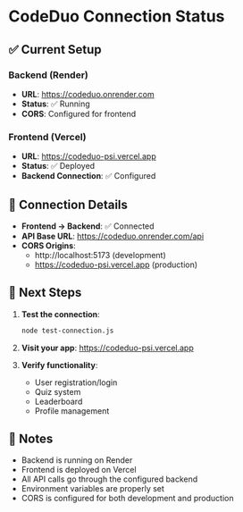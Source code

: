 # CodeDuo Connection Status

## ✅ Current Setup

### Backend (Render)
- **URL**: https://codeduo.onrender.com
- **Status**: ✅ Running
- **CORS**: Configured for frontend

### Frontend (Vercel)
- **URL**: https://codeduo-psi.vercel.app
- **Status**: ✅ Deployed
- **Backend Connection**: ✅ Configured

## 🔗 Connection Details

- **Frontend → Backend**: ✅ Connected
- **API Base URL**: https://codeduo.onrender.com/api
- **CORS Origins**: 
  - http://localhost:5173 (development)
  - https://codeduo-psi.vercel.app (production)

## 🚀 Next Steps

1. **Test the connection**:
   ```bash
   node test-connection.js
   ```

2. **Visit your app**: https://codeduo-psi.vercel.app

3. **Verify functionality**:
   - User registration/login
   - Quiz system
   - Leaderboard
   - Profile management

## 📝 Notes

- Backend is running on Render
- Frontend is deployed on Vercel
- All API calls go through the configured backend
- Environment variables are properly set
- CORS is configured for both development and production


